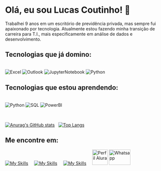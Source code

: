 # Olá, eu sou Lucas Coutinho! 👋

Trabalhei 9 anos em um escritório de previdência privada, mas sempre fui apaixonado por tecnologia. Atualmente estou fazendo minha transição de carreira para T.I., mais especificamente em análise de dados e desenvolvimento.

## Tecnologias que já domino:

<div style="display: inline_block"></br>
    <img alt= "Excel" align="center" src= "https://img.shields.io/badge/Microsoft_Excel-217346?style=for-the-badge&logo=microsoft-excel&logoColor=white" >
    <img alt= "Outlook" align="center" src= "https://img.shields.io/badge/Microsoft_Outlook-0078D4?style=for-the-badge&logo=microsoft-outlook&logoColor=white" >
    <img alt= "JupyterNotebook" align="center" src= "https://img.shields.io/badge/jupyter-%23FA0F00.svg?style=for-the-badge&logo=jupyter&logoColor=white" >
    <img alt= "Python" align="center" src= "https://img.shields.io/badge/Colab-F9AB00?style=for-the-badge&logo=googlecolab&color=525252" >
    

## Tecnologias que estou aprendendo:
<div style="display: inline_block"></br>
  <img alt= "Python" align="center" src= "https://img.shields.io/badge/Python-14354C?style=for-the-badge&logo=python&logoColor=white" >
  <img alt= "SQL" align="center" src= "https://img.shields.io/badge/MySQL-00000F?style=for-the-badge&logo=mysql&logoColor=white">
  <img alt= "PowerBI" align="center" src= "https://img.shields.io/badge/power_bi-F2C811?style=for-the-badge&logo=powerbi&logoColor=black" >

</br>
</br>
</br>

[![Anurag's GitHub stats](https://github-readme-stats.vercel.app/api?username=Lucas-lcs26&show_icons=true&theme=transparent)](https://github.com/Lucas-lcs26/github-readme-stats) &nbsp;
[![Top Langs](https://github-readme-stats.vercel.app/api/top-langs/?username=Lucas-lcs26&layout=compact&theme=transparent)](https://github.com/anuraghazra/github-readme-stats)

## Me encontre em:

[![My Skills](https://skillicons.dev/icons?i=linkedin)](https://www.linkedin.com/in/lucas-coutinho-2a258317a/) &nbsp;&nbsp;&nbsp;&nbsp;[![My Skills](https://skillicons.dev/icons?i=instagram)](https://www.instagram.com/lucas_lcs26/)&nbsp;&nbsp;&nbsp;&nbsp;
[![My Skills](https://skillicons.dev/icons?i=gmail)](mailto:lucas.lcs26@yahoo.com.br)&nbsp;&nbsp;&nbsp;&nbsp; <a href="https://cursos.alura.com.br/user/lucas-lcs26"> <img alt= "Perfil Alura" align="" src= "https://avatars.githubusercontent.com/u/4975968?s=280&v=4" width="50" height="50"></a> <a href="https://wa.me/5548999341647"> <img alt= "Whatsapp" align="" src= "https://i.pinimg.com/originals/68/51/2b/68512b9e63c14816b1b2828968066205.png" width="70" height="50">

<!--
**Lucas-lcs26/Lucas-lcs26** is a ✨ _special_ ✨ repository because its `README.md` (this file) appears on your GitHub profile.

Here are some ideas to get you started:

- 🔭 I’m currently working on ...
- 🌱 I’m currently learning ...
- 👯 I’m looking to collaborate on ...
- 🤔 I’m looking for help with ...
- 💬 Ask me about ...
- 📫 How to reach me: ...
- 😄 Pronouns: ...
- ⚡ Fun fact: ...
-->
